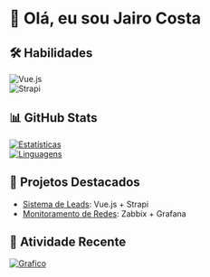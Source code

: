 # 👋 Olá, eu sou Jairo Costa  

## 🛠 Habilidades  
![Vue.js](https://img.shields.io/badge/Vue.js-4FC08D?logo=vuedotjs&logoColor=white)  
![Strapi](https://img.shields.io/badge/Strapi-2E7EEA?logo=strapi&logoColor=white)  

## 📊 GitHub Stats  
[![Estatísticas](https://github-readme-stats.vercel.app/api?username=jairocostadefreitas&show_icons=true&theme=dracula)](https://github.com/jairocostadefreitas)  
[![Linguagens](https://github-readme-stats.vercel.app/api/top-langs/?username=jairocostadefreitas&layout=compact&theme=dracula)](https://github.com/jairocostadefreitas)  

## 📌 Projetos Destacados  
- [Sistema de Leads](https://github.com/jairocostadefreitas/portfolio): Vue.js + Strapi  
- [Monitoramento de Redes](https://github.com/jairocostadefreitas/network-tools): Zabbix + Grafana  

## 📅 Atividade Recente  
[![Grafico](https://github-readme-activity-graph.vercel.app/graph?username=jairocostadefreitas&theme=dracula)](https://github.com/jairocostadefreitas)  
